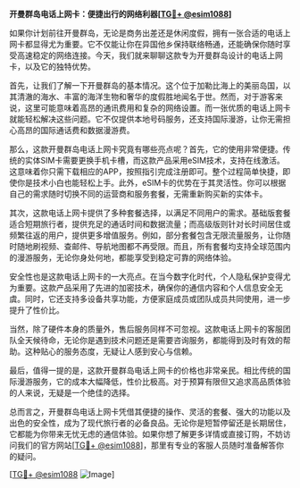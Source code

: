 **开曼群岛电话上网卡：便捷出行的网络利器[[TG💪+ @esim1088](https://t.me/s/esim1088)]**

如果你计划前往开曼群岛，无论是商务出差还是休闲度假，拥有一张合适的电话上网卡都显得尤为重要。它不仅能让你在异国他乡保持联络畅通，还能确保你随时享受高速稳定的网络连接。今天，我们就来聊聊这款专为开曼群岛设计的电话上网卡，以及它的独特优势。

首先，让我们了解一下开曼群岛的基本情况。这个位于加勒比海上的美丽岛国，以其清澈的海水、丰富的海洋生物和奢华的度假胜地闻名于世。然而，对于游客来说，这里可能意味着高昂的通讯费用和复杂的网络设置。而一张优质的电话上网卡就能轻松解决这些问题。它不仅提供本地号码服务，还支持国际漫游，让你无需担心高昂的国际通话费和数据漫游费。

那么，这款开曼群岛电话上网卡究竟有哪些亮点呢？首先，它的使用非常便捷。传统的实体SIM卡需要更换手机卡槽，而这款产品采用eSIM技术，支持在线激活。这意味着你只需下载相应的APP，按照指引完成注册即可。整个过程简单快捷，即使你是技术小白也能轻松上手。此外，eSIM卡的优势在于其灵活性。你可以根据自己的需求随时切换不同的运营商和服务套餐，无需重新购买新的实体卡。

其次，这款电话上网卡提供了多种套餐选择，以满足不同用户的需求。基础版套餐适合短期旅行者，提供充足的通话时间和数据流量；而高级版则针对长时间居住或频繁往返的用户，提供更多增值服务。例如，部分套餐包含无限流量服务，让你随时随地刷视频、查邮件、导航地图都不再受限。而且，所有套餐均支持全球范围内的漫游服务，无论你身处何地，都能享受到稳定可靠的网络体验。

安全性也是这款电话上网卡的一大亮点。在当今数字化时代，个人隐私保护变得尤为重要。这款产品采用了先进的加密技术，确保你的通信内容和个人信息安全无虞。同时，它还支持多设备共享功能，方便家庭成员或团队成员共同使用，进一步提升了性价比。

当然，除了硬件本身的质量外，售后服务同样不可忽视。这款电话上网卡的客服团队全天候待命，无论你是遇到技术问题还是需要咨询服务，都能得到及时有效的帮助。这种贴心的服务态度，无疑让人感到安心与信赖。

最后，值得一提的是，这款开曼群岛电话上网卡的价格也非常亲民。相比传统的国际漫游服务，它的成本大幅降低，性价比极高。对于预算有限但又追求高品质体验的人来说，无疑是一个绝佳的选择。

总而言之，开曼群岛电话上网卡凭借其便捷的操作、灵活的套餐、强大的功能以及出色的安全性，成为了现代旅行者的必备良品。无论你是短暂停留还是长期居住，它都能为你带来无忧无虑的通信体验。如果你想了解更多详情或直接订购，不妨访问我们的官方网站[[TG💪+ @esim1088](https://t.me/s/esim1088)]，那里有专业的客服人员随时准备解答你的疑问。

[[TG💪+ @esim1088](https://t.me/s/esim1088) ![Image](https://i.postimg.cc/4NQfJmqS/Snipaste-2025-05-13-00-14-12.png)]